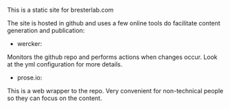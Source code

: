 This is a static site for bresterlab.com

The site is hosted in github and uses a few online tools do facilitate
content generation and publication:

- wercker:

Monitors the github repo and performs actions when changes occur.
Look at the yml configuration for more details.

- prose.io:

This is a web wrapper to the repo. Very convenient for non-technical people
so they can focus on the content.

